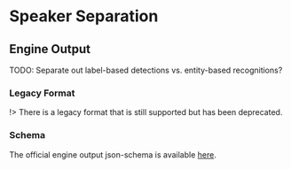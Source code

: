 # Speaker Separation

## Engine Output

[](vtn-standard.example.json ':include :type=code json')

TODO: Separate out label-based detections vs. entity-based recognitions?

### Legacy Format

!> There is a legacy format that is still supported but has been deprecated.

[](vtn-standard-legacy.example.json ':include :type=code json')

### Schema

The official engine output json-schema is available
[here](/schemas/vtn-standard/speaker.json ':ignore').
